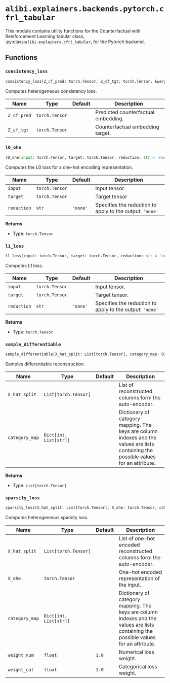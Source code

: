 # `alibi.explainers.backends.pytorch.cfrl_tabular`

This module contains utility functions for the Counterfactual with Reinforcement Learning tabular class,
:py:class:`alibi.explainers.cfrl_tabular`, for the Pytorch backend.

## Functions
### `consistency_loss`

```python
consistency_loss(Z_cf_pred: torch.Tensor, Z_cf_tgt: torch.Tensor, kwargs)
```

Computes heterogeneous consistency loss.

| Name | Type | Default | Description |
| ---- | ---- | ------- | ----------- |
| `Z_cf_pred` | `torch.Tensor` |  | Predicted counterfactual embedding. |
| `Z_cf_tgt` | `torch.Tensor` |  | Counterfactual embedding target. |

### `l0_ohe`

```python
l0_ohe(input: torch.Tensor, target: torch.Tensor, reduction: str = 'none') -> torch.Tensor
```

Computes the L0 loss for a one-hot encoding representation.

| Name | Type | Default | Description |
| ---- | ---- | ------- | ----------- |
| `input` | `torch.Tensor` |  | Input tensor. |
| `target` | `torch.Tensor` |  | Target tensor |
| `reduction` | `str` | `'none'` | Specifies the reduction to apply to the output: ``'none'`` | ``'mean'`` | ``'sum'``. |

**Returns**
- Type: `torch.Tensor`

### `l1_loss`

```python
l1_loss(input: torch.Tensor, target: torch.Tensor, reduction: str = 'none') -> torch.Tensor
```

Computes L1 loss.

| Name | Type | Default | Description |
| ---- | ---- | ------- | ----------- |
| `input` | `torch.Tensor` |  | Input tensor. |
| `target` | `torch.Tensor` |  | Target tensor. |
| `reduction` | `str` | `'none'` | Specifies the reduction to apply to the output: ``'none'`` | ``'mean'`` | ``'sum'``. |

**Returns**
- Type: `torch.Tensor`

### `sample_differentiable`

```python
sample_differentiable(X_hat_split: List[torch.Tensor], category_map: Dict[int, List[str]]) -> List[torch.Tensor]
```

Samples differentiable reconstruction.

| Name | Type | Default | Description |
| ---- | ---- | ------- | ----------- |
| `X_hat_split` | `List[torch.Tensor]` |  | List of reconstructed columns form the auto-encoder. |
| `category_map` | `Dict[int, List[str]]` |  | Dictionary of category mapping. The keys are column indexes and the values are lists containing the possible values for an attribute. |

**Returns**
- Type: `List[torch.Tensor]`

### `sparsity_loss`

```python
sparsity_loss(X_hat_split: List[torch.Tensor], X_ohe: torch.Tensor, category_map: Dict[int, List[str]], weight_num: float = 1.0, weight_cat: float = 1.0)
```

Computes heterogeneous sparsity loss.

| Name | Type | Default | Description |
| ---- | ---- | ------- | ----------- |
| `X_hat_split` | `List[torch.Tensor]` |  | List of one-hot encoded reconstructed columns form the auto-encoder. |
| `X_ohe` | `torch.Tensor` |  | One-hot encoded representation of the input. |
| `category_map` | `Dict[int, List[str]]` |  | Dictionary of category mapping. The keys are column indexes and the values are lists containing the possible values for an attribute. |
| `weight_num` | `float` | `1.0` | Numerical loss weight. |
| `weight_cat` | `float` | `1.0` | Categorical loss weight. |
